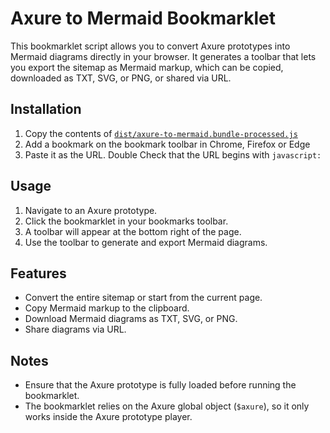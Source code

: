 # Axure to Mermaid Bookmarklet

This bookmarklet script allows you to convert Axure prototypes into Mermaid diagrams directly in your browser. It generates a toolbar that lets you export the sitemap as Mermaid markup, which can be copied, downloaded as TXT, SVG, or PNG, or shared via URL.

## Installation

1. Copy the contents of [`dist/axure-to-mermaid.bundle-processed.js`](dist/axure-to-mermaid.bundle-processed.js)
2. Add a bookmark on the bookmark toolbar in Chrome, Firefox or Edge
3. Paste it as the URL. Double Check that the URL begins with `javascript:`

## Usage
1. Navigate to an Axure prototype.
2. Click the bookmarklet in your bookmarks toolbar.
3. A toolbar will appear at the bottom right of the page.
4. Use the toolbar to generate and export Mermaid diagrams.

## Features
- Convert the entire sitemap or start from the current page.
- Copy Mermaid markup to the clipboard.
- Download Mermaid diagrams as TXT, SVG, or PNG.
- Share diagrams via URL.

## Notes
- Ensure that the Axure prototype is fully loaded before running the bookmarklet.
- The bookmarklet relies on the Axure global object (`$axure`), so it only works inside the Axure prototype player.
